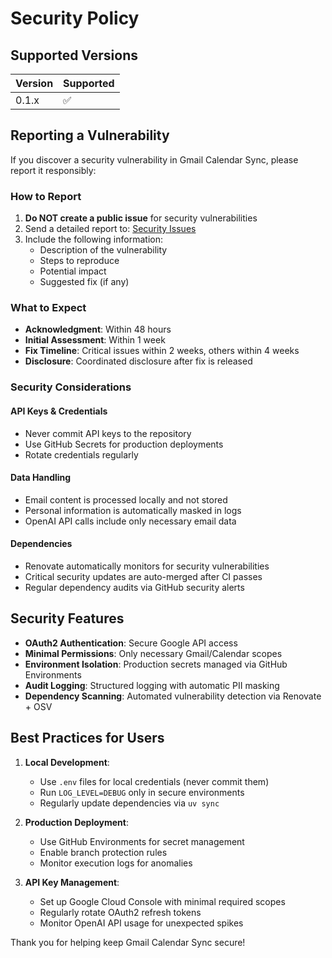 # Security Policy

## Supported Versions

| Version | Supported          |
| ------- | ------------------ |
| 0.1.x   | :white_check_mark: |

## Reporting a Vulnerability

If you discover a security vulnerability in Gmail Calendar Sync, please report it responsibly:

### How to Report

1. **Do NOT create a public issue** for security vulnerabilities
2. Send a detailed report to: [Security Issues](https://github.com/yoshi65/gmail-calendar-sync/security/advisories/new)
3. Include the following information:
   - Description of the vulnerability
   - Steps to reproduce
   - Potential impact
   - Suggested fix (if any)

### What to Expect

- **Acknowledgment**: Within 48 hours
- **Initial Assessment**: Within 1 week
- **Fix Timeline**: Critical issues within 2 weeks, others within 4 weeks
- **Disclosure**: Coordinated disclosure after fix is released

### Security Considerations

#### API Keys & Credentials
- Never commit API keys to the repository
- Use GitHub Secrets for production deployments
- Rotate credentials regularly

#### Data Handling
- Email content is processed locally and not stored
- Personal information is automatically masked in logs
- OpenAI API calls include only necessary email data

#### Dependencies
- Renovate automatically monitors for security vulnerabilities
- Critical security updates are auto-merged after CI passes
- Regular dependency audits via GitHub security alerts

## Security Features

- **OAuth2 Authentication**: Secure Google API access
- **Minimal Permissions**: Only necessary Gmail/Calendar scopes
- **Environment Isolation**: Production secrets managed via GitHub Environments
- **Audit Logging**: Structured logging with automatic PII masking
- **Dependency Scanning**: Automated vulnerability detection via Renovate + OSV

## Best Practices for Users

1. **Local Development**:
   - Use `.env` files for local credentials (never commit them)
   - Run `LOG_LEVEL=DEBUG` only in secure environments
   - Regularly update dependencies via `uv sync`

2. **Production Deployment**:
   - Use GitHub Environments for secret management
   - Enable branch protection rules
   - Monitor execution logs for anomalies

3. **API Key Management**:
   - Set up Google Cloud Console with minimal required scopes
   - Regularly rotate OAuth2 refresh tokens
   - Monitor OpenAI API usage for unexpected spikes

Thank you for helping keep Gmail Calendar Sync secure!